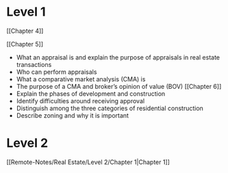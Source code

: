 # Level 1

[[Chapter 4]]
 

[[Chapter 5]]
- What an appraisal is and explain the purpose of appraisals in real estate transactions  
- Who can perform appraisals  
- What a comparative market analysis (CMA) is  
- The purpose of a CMA and broker’s opinion of value (BOV)
[[Chapter 6]]
- Explain the phases of development and construction
- Identify difficulties around receiving approval
- Distinguish among the three categories of residential construction
- Describe zoning and why it is important

# Level 2

[[Remote-Notes/Real Estate/Level 2/Chapter 1|Chapter 1]]
